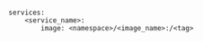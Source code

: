 <!-- usedin: [ _includes/_inlines/Deployment/common/building-your-service] - layout:code post: building-your-service_image -->

```

services:
    <service_name>:
        image: <namespace>/<image_name>:/<tag>

```
